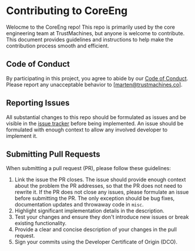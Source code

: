 # Contributing to CoreEng

Welocme to the CoreEng repo!
This repo is primarily used by the core engineering team at TrustMachines, but anyone is welcome to contribute.
This document provides guidelines and instructions to help make the contribution process smooth and efficient.

## Code of Conduct

By participating in this project, you agree to abide by our [Code of Conduct](CODE_OF_CONDUCT.md).
Please report any unacceptable behavior to [marten@trustmachines.co].

## Reporting Issues

All substantial changes to this repo should be formulated as issues and be visible in the [issue tracker](https://github.com/Trust-Machines/core-eng/issues) before being implemented.
An issue should be formulated with enough context to allow any involved developer to implement it.

## Submitting Pull Requests

When submitting a pull request (PR), please follow these guidelines:

1. Link the issue the PR closes. The issue should provide enough context about the problem the PR addresses, so that the PR does not need to rewrite it. If the PR does not close any issues, please formulate an issue before submitting the PR. The only exception should be bug fixes, documentation updates and throwaway code in `misc`.
2. Highlight significant implementation details in the description.
3. Test your changes and ensure they don't introduce new issues or break existing functionality.
4. Provide a clear and concise description of your changes in the pull request.
5. Sign your commits using the Developer Certificate of Origin (DCO).

## Developer Certificate of Origin (DCO)

To certify that you have the necessary rights to submit your work and that you agree to the terms of the project's license, you must sign off your commits using the `--signoff` flag or `-s` with the `git commit` command:

```
git commit -s -m "Your commit message here"
```

By signing off your commits, you agree to the [Developer Certificate of Origin](DCO.md):

May the force be with you!